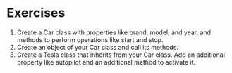 # Exercises

1. Create a Car class with properties like brand, model, and year, and methods to perform operations like start and stop.
2. Create an object of your Car class and call its methods.
3. Create a Tesla class that inherits from your Car class. Add an additional property like autopilot and an additional method to activate it.
